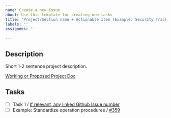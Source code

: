```yaml
---
name: Create a new issue
about: Use this template for creating new tasks
title: 'Project/Section name + Actionable item (Example: Security Track - Create Modules)'
labels: ''
assignees: ''

---
```


## Description

Short 1-2 sentence project description.

[Working or Proposed Project Doc](https://hackmd.link)

## Tasks

- [ ] Task 1 / [If relevant, any linked Github Issue number](https://link)
- [ ] Example: Standardize operation procedures / [#359](https://github.com/makerdao/community/issues/359)
